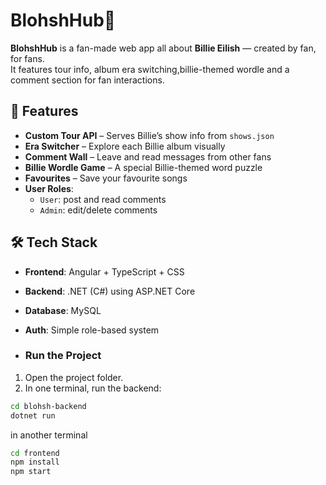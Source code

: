 # BlohshHub💚

**BlohshHub** is a fan-made web app all about **Billie Eilish** — created by fan, for fans.  
It features tour info, album era switching,billie-themed wordle and a comment section for fan interactions.

## 🎸 Features

- **Custom Tour API** – Serves Billie’s show info from `shows.json`
- **Era Switcher** – Explore each Billie album visually
- **Comment Wall** – Leave and read messages from other fans
- **Billie Wordle Game** – A special Billie-themed word puzzle
- **Favourites** – Save your favourite songs
- **User Roles**:
  - `User`: post and read comments
  - `Admin`: edit/delete comments


## 🛠️ Tech Stack

- **Frontend**: Angular + TypeScript + CSS
- **Backend**: .NET (C#) using ASP.NET Core
- **Database**: MySQL
- **Auth**: Simple role-based system

- ### Run the Project

1. Open the project folder.
2. In one terminal, run the backend:

```bash
cd blohsh-backend
dotnet run
````
in another terminal

```bash
cd frontend
npm install
npm start
